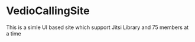 # VedioCallingSite
This is a simle UI based site which support Jitsi Library and 75 members at a time
